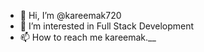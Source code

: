- 👋 Hi, I’m @kareemak720
- 👀 I’m interested in Full Stack Development
- 📫 How to reach me kareemak.__

<!---
kareemak720/kareemak720 is a ✨ special ✨ repository because its `README.md` (this file) appears on your GitHub profile.
You can click the Preview link to take a look at your changes.
--->
